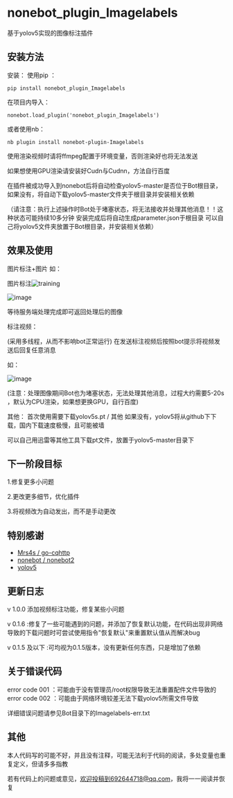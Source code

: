 # nonebot_plugin_Imagelabels

基于yolov5实现的图像标注插件

## 安装方法


安装：
使用pip ：
```
pip install nonebot_plugin_Imagelabels
```

在项目内导入：
```
nonebot.load_plugin('nonebot_plugin_Imagelabels')
```

或者使用nb：
```
nb plugin install nonebot-plugin-Imagelabels
```

使用渲染视频时请将ffmpeg配置于环境变量，否则渲染好也将无法发送

如果想使用GPU渲染请安装好Cudn与Cudnn，方法自行百度


在插件被成功导入到nonebot后将自动检查yolov5-master是否位于Bot根目录，如果没有，将自动下载yolov5-master文件夹于根目录并安装相关依赖


（请注意：执行上述操作时Bot处于堵塞状态，将无法接收并处理其他消息！！这种状态可能持续10多分钟 安装完成后将自动生成parameter.json于根目录    可以自己将yolov5文件夹放置于Bot根目录，并安装相关依赖）






## 效果及使用

图片标注+图片
如：

图片标注![training](https://user-images.githubusercontent.com/110215026/210508476-ad736b56-734b-4646-8aca-b8060ee940ca.jpg)

![image](https://user-images.githubusercontent.com/110215026/210511198-daca05ba-46b0-4876-8759-90041232cfd5.png)

等待服务端处理完成即可返回处理后的图像

标注视频：

(采用多线程，从而不影响bot正常运行)
在发送标注视频后按照bot提示将视频发送后回复任意消息

如：

![image](https://user-images.githubusercontent.com/110215026/212675038-ac01eef5-13c0-4707-bc93-032048baad41.png)





(注意：处理图像期间Bot也为堵塞状态，无法处理其他消息，过程大约需要5-20s ，默认为CPU渲染，如果想更换GPU，自行百度)


其他：
首次使用需要下载yolov5s.pt / 其他   如果没有，yolov5将从github下下载，国内下载速度极慢，且可能被墙

可以自己用迅雷等其他工具下载pt文件，放置于yolov5-master目录下



## 下一阶段目标
1.修复更多小问题

2.更改更多细节，优化插件

3.将视频改为自动发出，而不是手动更改


## 特别感谢
- [Mrs4s / go-cqhttp](https://github.com/Mrs4s/go-cqhttp)
- [nonebot / nonebot2](https://github.com/nonebot/nonebot2)
- [yolov5 ](https://github.com/ultralytics/yolov5)


## 更新日志
v 1.0.0 添加视频标注功能，修复某些小问题

v 0.1.6 :修复了一些可能遇到的问题，并添加了恢复默认功能，在代码出现非网络导致的下载问题时可尝试使用指令"恢复默认"来重置默认值从而解决bug

v 0.1.5 及以下 :可均视为0.1.5版本，没有更新任何东西，只是增加了依赖


## 关于错误代码
error code 001 ：可能由于没有管理员/root权限导致无法重置配件文件导致的
error code 002 ：可能由于网络环境较差无法下载yolov5所需文件导致


详细错误问题请参见Bot目录下的Imagelabels-err.txt




## 其他

本人代码写的可能不好，并且没有注释，可能无法利于代码的阅读，多处变量也重复定义，但请多多指教

若有代码上的问题或意见，欢迎投稿到692644718@qq.com，我将一一阅读并恢复

